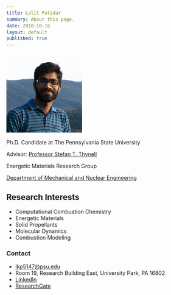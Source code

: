 ```yaml
---
title: Lalit Patidar
summary: About this page.
date: 2018-10-16
layout: default
published: true
---
```


![Image](assets/images/Lalit_Patidar_2.jpg)

Ph.D. Candidate at The Pennsylvania State University

Advisor: [Professor Stefan T. Thynell](https://www.mne.psu.edu/department/directory-detail-g.aspx?q=UMT)

Energetic Materials Research Group

[Department of Mechanical and Nuclear Engineering](https://www.mne.psu.edu/)


## Research Interests

- Computational Combustion Chemistry
- Energetic Materials
- Solid Propellants
- Molecular Dynamics
- Combustion Modeling


### Contact
- lkp5147@psu.edu
- Room 19, Research Building East, University Park, PA 16802
- [LinkedIn](https://www.linkedin.com/in/lalit-patidar-9b82a02a/)
- [ResearchGate](https://www.researchgate.net/profile/Lalit_Patidar2)
